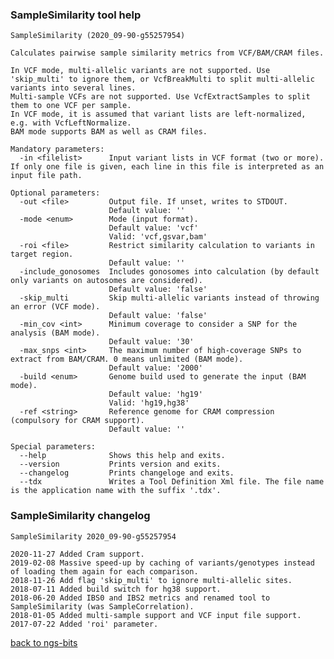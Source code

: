 ### SampleSimilarity tool help
	SampleSimilarity (2020_09-90-g55257954)
	
	Calculates pairwise sample similarity metrics from VCF/BAM/CRAM files.
	
	In VCF mode, multi-allelic variants are not supported. Use 'skip_multi' to ignore them, or VcfBreakMulti to split multi-allelic variants into several lines.
	Multi-sample VCFs are not supported. Use VcfExtractSamples to split them to one VCF per sample.
	In VCF mode, it is assumed that variant lists are left-normalized, e.g. with VcfLeftNormalize.
	BAM mode supports BAM as well as CRAM files.
	
	Mandatory parameters:
	  -in <filelist>      Input variant lists in VCF format (two or more). If only one file is given, each line in this file is interpreted as an input file path.
	
	Optional parameters:
	  -out <file>         Output file. If unset, writes to STDOUT.
	                      Default value: ''
	  -mode <enum>        Mode (input format).
	                      Default value: 'vcf'
	                      Valid: 'vcf,gsvar,bam'
	  -roi <file>         Restrict similarity calculation to variants in target region.
	                      Default value: ''
	  -include_gonosomes  Includes gonosomes into calculation (by default only variants on autosomes are considered).
	                      Default value: 'false'
	  -skip_multi         Skip multi-allelic variants instead of throwing an error (VCF mode).
	                      Default value: 'false'
	  -min_cov <int>      Minimum coverage to consider a SNP for the analysis (BAM mode).
	                      Default value: '30'
	  -max_snps <int>     The maximum number of high-coverage SNPs to extract from BAM/CRAM. 0 means unlimited (BAM mode).
	                      Default value: '2000'
	  -build <enum>       Genome build used to generate the input (BAM mode).
	                      Default value: 'hg19'
	                      Valid: 'hg19,hg38'
	  -ref <string>       Reference genome for CRAM compression (compulsory for CRAM support).
	                      Default value: ''
	
	Special parameters:
	  --help              Shows this help and exits.
	  --version           Prints version and exits.
	  --changelog         Prints changeloge and exits.
	  --tdx               Writes a Tool Definition Xml file. The file name is the application name with the suffix '.tdx'.
	
### SampleSimilarity changelog
	SampleSimilarity 2020_09-90-g55257954
	
	2020-11-27 Added Cram support.
	2019-02-08 Massive speed-up by caching of variants/genotypes instead of loading them again for each comparison.
	2018-11-26 Add flag 'skip_multi' to ignore multi-allelic sites.
	2018-07-11 Added build switch for hg38 support.
	2018-06-20 Added IBS0 and IBS2 metrics and renamed tool to SampleSimilarity (was SampleCorrelation).
	2018-01-05 Added multi-sample support and VCF input file support.
	2017-07-22 Added 'roi' parameter.
[back to ngs-bits](https://github.com/imgag/ngs-bits)